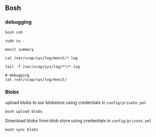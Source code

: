 ## Bosh

### debugging

```
bosh ssh

sudo su -

monit summary

cat /var/vcap/sys/log/monit/*.log

tail -f /var/vcap/sys/log/**/*.log

# debugging
cat /var/vcap/sys/log/monit/
```

### Blobs

upload blobs to our blobstore using credentials in `config/private.yml`

```
bosh upload blobs
```

Download blobs from blob store using credentials in `config/private.yml`

```
bosh sync blobs
```
